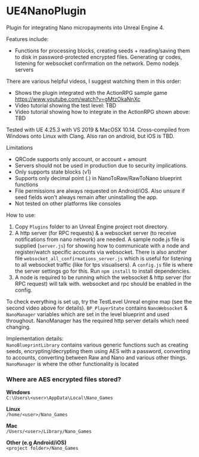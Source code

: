 # UE4NanoPlugin
Plugin for integrating Nano micropayments into Unreal Engine 4.

Features include:
- Functions for processing blocks, creating seeds + reading/saving them to disk in password-protected encrypted files. Generating qr codes, listening for websocket confirmation on the network. Demo nodejs servers

There are various helpful videos, I suggest watching them in this order:
- Shows the plugin integrated with the ActionRPG sample game https://www.youtube.com/watch?v=gMtzOkaNnXc
- Video tutorial showing the test level: TBD
- Video tutorial showing how to integrate in the ActionRPG shown above: TBD

Tested with UE 4.25.3 with VS 2019 & MacOSX 10.14. Cross-compiled from Windows onto Linux with Clang. Also ran on android, but iOS is TBD. 

Limitations
- QRCode supports only account, or account + amount
- Servers should not be used in production due to security implications.
- Only supports state blocks (v1)
- Supports only decimal point (.) in NanoToRaw/RawToNano blueprint functions
- File permissions are always requested on Android/iOS. Also unsure if seed fields won't always remain after uninstalling the app.
- Not tested on other platforms like consoles

How to use:
1. Copy `Plugins` folder to an Unreal Engine project root directory.   
2. A http server (for RPC requests) & a websocket server (to receive notifications from nano network) are needed. A sample node.js file is supplied (`server.js`) for showing how to communicate with a node and register/watch specific accounts via websocket. There is also another file `websocket_all_confirmations_server.js` which is useful for listening    to all websocket traffic (like for tps visualisers). A `config.js` file is where the server settings go for this. Run `npm install` to install dependencies.  
3. A node is required to be running which the websocket & http server (for RPC request) will talk with. websocket and rpc should be enabled in the config. 

To check everything is set up, try the TestLevel Unreal engine map (see the second video above for details). `BP_PlayerState` contains `NanoWebsocket` & `NanoManager` variables which are set in the level blueprint and used throughout. NanoManager has the required http server details which need changing.

Implementation details:  
`NanoBlueprintLibrary` contains various generic functions such as creating seeds, encrypting/decrypting them using AES with a password, converting to accounts, converting between Raw and Nano and various other things.  
`NanoManager` is where the other functionality is located

### Where are AES encrypted files stored?  
**Windows**   
`C:\Users\<user>\AppData\Local\Nano_Games`

**Linux**   
`/home/<user>/Nano_Games`

**Mac**   
`/Users/<user>/Library/Nano_Games`

**Other (e.g Android/iOS)**  
`<project folder>/Nano_Games`
